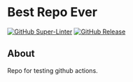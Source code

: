 # Best Repo Ever

[![GitHub Super-Linter](https://github.com/baileytj3/python-test/workflows/Lint%20Code%20Base/badge.svg)](https://github.com/marketplace/actions/super-linter)
[![GitHub Release](https://img.shields.io/github/v/release/baileytj3/python-test?include_prereleases)](https://github.com/baileytj3/python-test/releases/latest)

## About

Repo for testing github actions.
